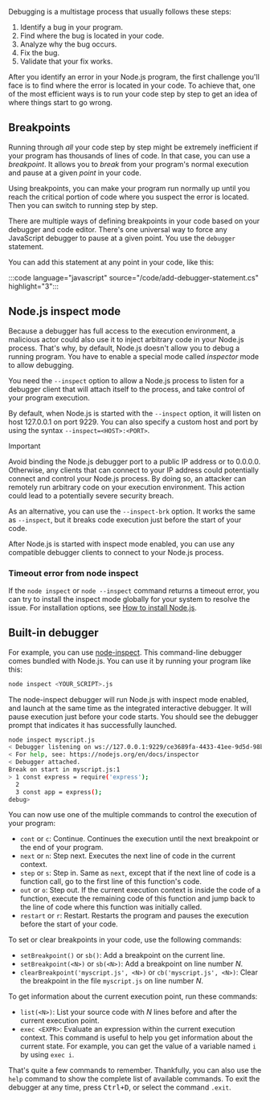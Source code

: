 Debugging is a multistage process that usually follows these steps:

1. Identify a bug in your program.
1. Find where the bug is located in your code.
1. Analyze why the bug occurs.
1. Fix the bug.
1. Validate that your fix works.

After you identify an error in your Node.js program, the first challenge you'll face is to find where the error is located in your code. To achieve that, one of the most efficient ways is to run your code step by step to get an idea of where things start to go wrong.

## Breakpoints

Running through *all* your code step by step might be extremely inefficient if your program has thousands of lines of code. In that case, you can use a *breakpoint*. It allows you to *break* from your program's normal execution and pause at a given *point* in your code.

Using breakpoints, you can make your program run normally up until you reach the critical portion of code where you suspect the error is located. Then you can switch to running step by step.

There are multiple ways of defining breakpoints in your code based on your debugger and code editor. There's one universal way to force any JavaScript debugger to pause at a given point. You use the `debugger` statement.

You can add this statement at any point in your code, like this:

:::code language="javascript" source="/code/add-debugger-statement.cs" highlight="3":::

## Node.js inspect mode

Because a debugger has full access to the execution environment, a malicious actor could also use it to inject arbitrary code in your Node.js process. That's why, by default, Node.js doesn't allow you to debug a running program. You have to enable a special mode called *inspector* mode to allow debugging.

You need the `--inspect` option to allow a Node.js process to listen for a debugger client that will attach itself to the process, and take control of your program execution.

By default, when Node.js is started with the `--inspect` option, it will listen on host 127.0.0.1 on port 9229. You can also specify a custom host and port by using the syntax `--inspect=<HOST>:<PORT>`.

> [!IMPORTANT]
> Avoid binding the Node.js debugger port to a public IP address or to 0.0.0.0. Otherwise, any clients that can connect to your IP address could potentially connect and control your Node.js process. By doing so, an attacker can remotely run arbitrary code on your execution environment. This action could lead to a potentially severe security breach.

As an alternative, you can use the `--inspect-brk` option. It works the same as `--inspect`, but it breaks code execution just before the start of your code.

After Node.js is started with inspect mode enabled, you can use any compatible debugger clients to connect to your Node.js process.

### Timeout error from node inspect 

If the `node inspect` or `node --inspect` command returns a timeout error, you can try to install the inspect mode globally for your system to resolve the issue. For installation options, see [How to install Node.js](https://nodejs.dev/learn/how-to-install-nodejs?azure-portal=true).


## Built-in debugger

For example, you can use [node-inspect](https://github.com/nodejs/node-inspect). This command-line debugger comes bundled with Node.js. You can use it by running your program like this:

```bash
node inspect <YOUR_SCRIPT>.js
```

The node-inspect debugger will run Node.js with inspect mode enabled, and launch at the same time as the integrated interactive debugger. It will pause execution just before your code starts. You should see the debugger prompt that indicates it has successfully launched.

```bash
node inspect myscript.js
< Debugger listening on ws://127.0.0.1:9229/ce3689fa-4433-41ee-9d5d-98b5bc5dfa27
< For help, see: https://nodejs.org/en/docs/inspector
< Debugger attached.
Break on start in myscript.js:1
> 1 const express = require('express');
  2
  3 const app = express();
debug>
```

You can now use one of the multiple commands to control the execution of your program:

- `cont` or `c`: Continue. Continues the execution until the next breakpoint or the end of your program.
- `next` or `n`: Step next. Executes the next line of code in the current context.
- `step` or `s`: Step in. Same as `next`, except that if the next line of code is a function call, go to the first line of this function's code.
- `out` or `o`: Step out. If the current execution context is inside the code of a function, execute the remaining code of this function and jump back to the line of code where this function was initially called.
- `restart` or `r`: Restart. Restarts the program and pauses the execution before the start of your code.

To set or clear breakpoints in your code, use the following commands:

- `setBreakpoint()` or `sb()`: Add a breakpoint on the current line.
- `setBreakpoint(<N>)` or `sb(<N>)`: Add a breakpoint on line number *N*.
- `clearBreakpoint('myscript.js', <N>)` or `cb('myscript.js', <N>)`: Clear the breakpoint in the file `myscript.js` on line number *N*.

To get information about the current execution point, run these commands:

- `list(<N>)`: List your source code with *N* lines before and after the current execution point.
- `exec <EXPR>`: Evaluate an expression within the current execution context. This command is useful to help you get information about the current state. For example, you can get the value of a variable named `i` by using `exec i`.

That's quite a few commands to remember. Thankfully, you can also use the `help` command to show the complete list of available commands. To exit the debugger at any time, press <kbd>Ctrl+D</kbd>, or select the command `.exit`.
